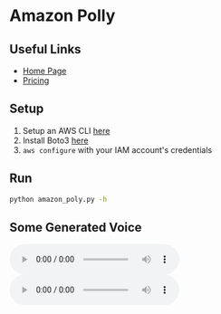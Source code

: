 # Amazon Polly
## Useful Links
- [Home Page](https://aws.amazon.com/polly/)
- [Pricing](https://aws.amazon.com/polly/pricing/)

## Setup
1. Setup an AWS CLI [here](https://docs.aws.amazon.com/polly/latest/dg/setup-aws-cli.html)
1. Install Boto3 [here](https://aws.amazon.com/sdk-for-python/)
1. `aws configure` with your IAM account's credentials

## Run
```bash
python amazon_poly.py -h
```
## Some Generated Voice
![hips_dont_lie](generated_speech/hips_dont_lie.mp3)
![sprinkler_funny](generated_speech/sprinkler_funny.mp3)
